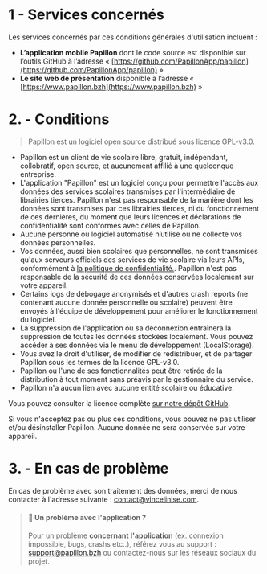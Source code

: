 # 1 - Services concernés
Les services concernés par ces conditions générales d'utilisation incluent :

- **L’application mobile Papillon** dont le code source est disponible sur l’outils GitHub à l’adresse « [https://github.com/PapillonApp/papillon](https://github.com/PapillonApp/papillon) »
- **Le site web de présentation** disponible à l’adresse « [https://www.papillon.bzh](https://www.papillon.bzh) »

# 2. - Conditions

> Papillon est un logiciel open source distribué sous licence GPL-v3.0.

* Papillon est un client de vie scolaire libre, gratuit, indépendant, collobratif, open source, et aucunement affilié à une quelconque entreprise.
* L'application "Papillon" est un logiciel conçu pour permettre l'accès aux données des services scolaires transmises par l'intermédiaire de librairies tierces. Papillon n'est pas responsable de la manière dont les données sont transmises par ces librairies tierces, ni du fonctionnement de ces dernières, du moment que leurs licences et déclarations de confidentialité sont conformes avec celles de Papillon.
* Aucune personne ou logiciel automatisé n’utilise ou ne collecte vos données personnelles.
* Vos données, aussi bien scolaires que personnelles, ne sont transmises qu'aux serveurs officiels des services de vie scolaire via leurs APIs, conformément à [la politique de confidentialité.](/articles/352402-privacy-policy). Papillon n'est pas responsable de la sécurité de ces données conservées localement sur votre appareil.
* Certains logs de débogage anonymisés et d'autres crash reports (ne contenant aucune donnée personnelle ou scolaire) peuvent être envoyés à l'équipe de développement pour améliorer le fonctionnement du logiciel.
* La suppression de l'application ou sa déconnexion entraînera la suppression de toutes les données stockées localement. Vous pouvez accéder à ses données via le menu de développement (LocalStorage).
* Vous avez le droit d'utiliser, de modifier de redistribuer, et de partager Papillon sous les termes de la licence GPL-v3.0.
* Papillon ou l'une de ses fonctionnalités peut être retirée de la distribution à tout moment sans préavis par le gestionnaire du service.
* Papillon n'a aucun lien avec aucune entité scolaire ou éducative.

Vous pouvez consulter la licence complète [sur notre dépôt GitHub](https://github.com/PapillonApp/Papillon/blob/stable/LICENSE).

Si vous n'acceptez pas ou plus ces conditions, vous pouvez ne pas utiliser et/ou désinstaller Papillon. Aucune donnée ne sera conservée sur votre appareil.

# 3. - En cas de problème

En cas de problème avec son traitement des données, merci de nous contacter à l'adresse suivante : [contact@vincelinise.com](mailto:contact@vincelinise.com).

> #### 🛟 Un problème avec l'application ?
> Pour un problème **concernant l'application** (ex. connexion impossible, bugs, crashs etc..), référez vous au support : [support@papillon.bzh](mailto:support@papillon.bzh) ou contactez-nous sur les réseaux sociaux du projet.